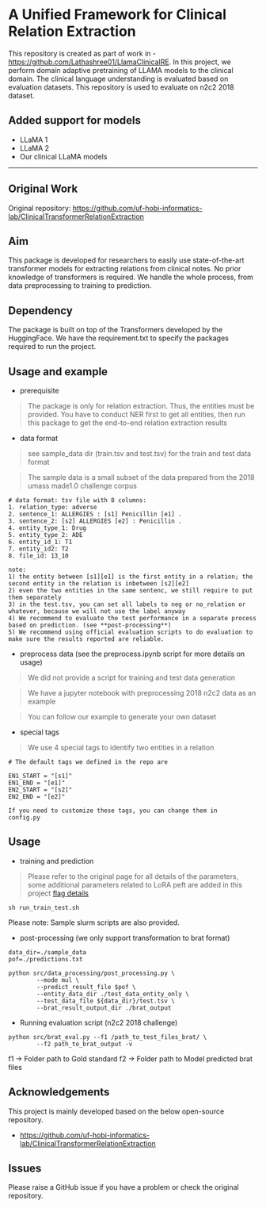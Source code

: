 # A Unified Framework for Clinical Relation Extraction
This repository is created as part of work in - https://github.com/Lathashree01/LlamaClinicalRE.
In this project, we perform domain adaptive pretraining of LLAMA models to the clinical domain. The clinical language understanding is evaluated based on evaluation datasets.
This repository is used to evaluate on n2c2 2018 dataset.

## Added support for models
- LLaMA 1
- LLaMA 2
- Our clinical LLaMA models

_______________________________________________________________________________________________________


## Original Work
Original repository: https://github.com/uf-hobi-informatics-lab/ClinicalTransformerRelationExtraction

## Aim
This package is developed for researchers to easily use state-of-the-art transformer models for extracting relations from clinical notes. 
No prior knowledge of transformers is required. We handle the whole process, from data preprocessing to training to prediction.

## Dependency
The package is built on top of the Transformers developed by the HuggingFace. 
We have the requirement.txt to specify the packages required to run the project.


## Usage and example
- prerequisite
> The package is only for relation extraction. Thus, the entities must be provided. 
> You have to conduct NER first to get all entities, then run this package to get the end-to-end relation extraction results

- data format
> see sample_data dir (train.tsv and test.tsv) for the train and test data format

> The sample data is a small subset of the data prepared from the 2018 umass made1.0 challenge corpus

```
# data format: tsv file with 8 columns:
1. relation_type: adverse
2. sentence_1: ALLERGIES : [s1] Penicillin [e1] .
3. sentence_2: [s2] ALLERGIES [e2] : Penicillin .
4. entity_type_1: Drug
5. entity_type_2: ADE
6. entity_id_1: T1
7. entity_id2: T2
8. file_id: 13_10

note: 
1) the entity between [s1][e1] is the first entity in a relation; the second entity in the relation is inbetween [s2][e2]
2) even the two entities in the same sentenc, we still require to put them separately
3) in the test.tsv, you can set all labels to neg or no_relation or whatever, because we will not use the label anyway
4) We recommend to evaluate the test performance in a separate process based on prediction. (see **post-processing**)
5) We recommend using official evaluation scripts to do evaluation to make sure the results reported are reliable.
```

- preprocess data (see the preprocess.ipynb script for more details on usage)
> We did not provide a script for training and test data generation

> We have a jupyter notebook with preprocessing 2018 n2c2 data as an example

> You can follow our example to generate your own dataset

- special tags
> We use 4 special tags to identify two entities in a relation
```
# The default tags we defined in the repo are

EN1_START = "[s1]"
EN1_END = "[e1]"
EN2_START = "[s2]"
EN2_END = "[e2]"

If you need to customize these tags, you can change them in
config.py
```

## Usage

- training and prediction
  
> Please refer to the original page for all details of the parameters, some additional parameters related to LoRA peft are added in this project
> [flag details](https://github.com/uf-hobi-informatics-lab/ClinicalTransformerRelationExtraction/wiki/all-parameters)

```
sh run_train_test.sh
```

Please note: Sample slurm scripts are also provided.

- post-processing (we only support transformation to brat format)
```shell script
data_dir=./sample_data
pof=./predictions.txt

python src/data_processing/post_processing.py \
		--mode mul \
		--predict_result_file $pof \
		--entity_data_dir ./test_data_entity_only \
		--test_data_file ${data_dir}/test.tsv \
		--brat_result_output_dir ./brat_output
```
- Running evaluation script (n2c2 2018 challenge)
```shell script
python src/brat_eval.py --f1 /path_to_test_files_brat/ \
		--f2 path_to_brat_output -v
```
f1 -> Folder path to Gold standard 
f2 -> Folder path to Model predicted brat files
  

## Acknowledgements

This project is mainly developed based on the below open-source repository.
- https://github.com/uf-hobi-informatics-lab/ClinicalTransformerRelationExtraction

## Issues
Please raise a GitHub issue if you have a problem or check the original repository.


